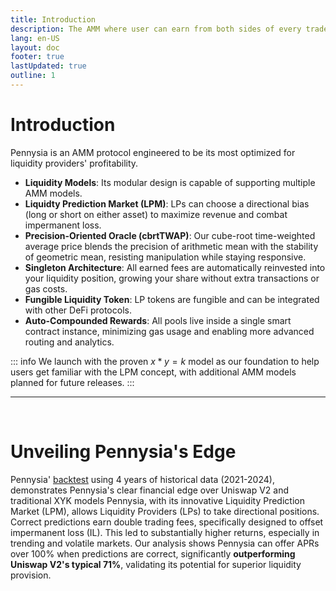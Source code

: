 ```yaml
---
title: Introduction
description: The AMM where user can earn from both sides of every trade.
lang: en-US
layout: doc
footer: true
lastUpdated: true
outline: 1
---
```


# Introduction
Pennysia is an AMM protocol engineered to be its most optimized for liquidity providers' profitability.

- **Liquidity Models**: Its modular design is capable of supporting multiple AMM models. 
- **Liquidty Prediction Market (LPM)**: LPs can choose a directional bias (long or short on either asset) to maximize revenue and combat impermanent loss.
- **Precision-Oriented Oracle (cbrtTWAP)**: Our cube-root time-weighted average price blends the precision of arithmetic mean with the stability of geometric mean, resisting manipulation while staying responsive.
- **Singleton Architecture**: All earned fees are automatically reinvested into your liquidity position, growing your share without extra transactions or gas costs.
- **Fungible Liquidity Token**: LP tokens are fungible and can be integrated with other DeFi protocols.
- **Auto-Compounded Rewards**: All pools live inside a single smart contract instance, minimizing gas usage and enabling more advanced routing and analytics.

::: info
We launch with the proven $x*y=k$ model as our foundation to help users get familiar with the LPM concept, with additional AMM models planned for future releases.
:::

---

<br>

# Unveiling Pennysia's Edge
Pennysia' [backtest](../resources/backtest) using 4 years of historical data (2021-2024), demonstrates Pennysia's clear financial edge over Uniswap V2 and traditional XYK models Pennysia, with its innovative Liquidity Prediction Market (LPM), allows Liquidity Providers (LPs) to take directional positions. Correct predictions earn double trading fees, specifically designed to offset impermanent loss (IL). This led to substantially higher returns, especially in trending and volatile markets. Our analysis shows Pennysia can offer APRs over 100% when predictions are correct, significantly **outperforming Uniswap V2's typical 71%**, validating its potential for superior liquidity provision.


